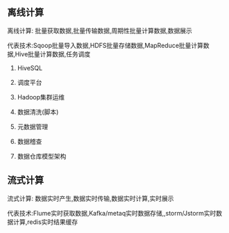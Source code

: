 

## 离线计算

离线计算: 批量获取数据,批量传输数据,周期性批量计算数据,数据展示

代表技术:Sqoop批量导入数据,HDFS批量存储数据,MapReduce批量计算数据,Hive批量计算数据,任务调度

1. HiveSQL

2. 调度平台
3. Hadoop集群运维
4. 数据清洗(脚本)
5. 元数据管理
6. 数据稽查
7. 数据仓库模型架构



## 流式计算

流式计算: 数据实时产生,数据实时传输,数据实时计算,实时展示

代表技术:Flume实时获取数据,Kafka/metaq实时数据存储,,storm/Jstorm实时数据计算,redis实时结果缓存

